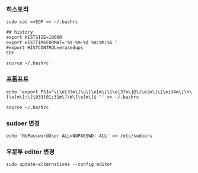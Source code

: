 
### 히스토리
```
sudo cat <<EOF >> ~/.bashrc

## history
export HISTSIZE=10000
export HISTTIMEFORMAT='%Y-%m-%d %H:%M:%S '
#export HISTCONTROL=erasedups
EOF
```
```
source ~/.bashrc
```

### 프롬프트
```
echo 'export PS1="\[\e[33m\]\u\[\e[m\]\[\e[37m\]@\[\e[m\]\[\e[34m\]\h\[\e[m\]:\[\033[01;31m\]\W\[\e[m\]$ "' >> ~/.bashrc
```
```
source ~/.bashrc
```

### sudoer 변경
```
echo 'NoPasswordUser ALL=NOPASSWD: ALL' >> /etc/sudoers
```

### 우분투 editor 변경
```
sudo update-alternatives --config editor
```
